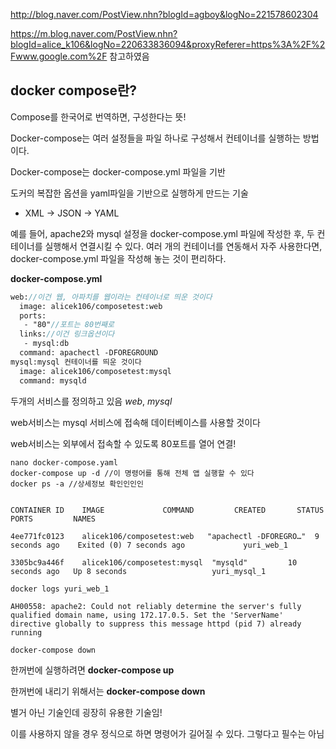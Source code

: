 http://blog.naver.com/PostView.nhn?blogId=agboy&logNo=221578602304

https://m.blog.naver.com/PostView.nhn?blogId=alice_k106&logNo=220633836094&proxyReferer=https%3A%2F%2Fwww.google.com%2F 참고하였음





## docker compose란?

Compose를 한국어로 번역하면, 구성한다는 뜻!

Docker-compose는 여러 설정들을 파일 하나로 구성해서 컨테이너를 실행하는 방법이다.

Docker-compose는 docker-compose.yml 파일을 기반



도커의 복잡한 옵션을 yaml파일을 기반으로 실행하게 만드는 기술

 - XML -> JSON -> YAML



예를 들어, apache2와 mysql 설정을 docker-compose.yml 파일에 작성한 후, 두 컨테이너를 실행해서 연결시킬 수 있다. 여러 개의 컨테이너를 연동해서 자주 사용한다면, docker-compose.yml 파일을 작성해 놓는 것이 편리하다.



**docker-compose.yml**

```y
web://이건 웹, 아파치를 웹이라는 컨테이너로 띄운 것이다
  image: alicek106/composetest:web
  ports:
   - "80"//포트는 80번째로 
  links://이건 링크옵션이다
   - mysql:db
  command: apachectl -DFOREGROUND
mysql:mysql 컨테이너를 띄운 것이다
  image: alicek106/composetest:mysql
  command: mysqld
```

두개의 서비스를 정의하고 있음 *web*, *mysql*

web서비스는 mysql 서비스에 접속해 데이터베이스를 사용할 것이다

web서비스는 외부에서 접속할 수 있도록 80포트를 열어 연결!



```
nano docker-compose.yaml
docker-compose up -d //이 명령어를 통해 전체 앱 실행할 수 있다
docker ps -a //상세정보 확인인인인


CONTAINER ID    IMAGE             COMMAND         CREATED       STATUS           PORTS         NAMES

4ee771fc0123    alicek106/composetest:web   "apachectl -DFOREGRO…"  9 seconds ago    Exited (0) 7 seconds ago             yuri_web_1

3305bc9a446f    alicek106/composetest:mysql  "mysqld"         10 seconds ago   Up 8 seconds                   yuri_mysql_1

docker logs yuri_web_1 

AH00558: apache2: Could not reliably determine the server's fully qualified domain name, using 172.17.0.5. Set the 'ServerName' directive globally to suppress this message httpd (pid 7) already running

docker-compose down
```

한꺼번에 실행하려면 **docker-compose up**

한꺼번에 내리기 위해서는 **docker-compose down**



별거 아닌 기술인데 굉장히 유용한 기술임!

이를 사용하지 않을 경우 정식으로 하면 명령어가 길어질 수 있다. 그렇다고 필수는 아님

